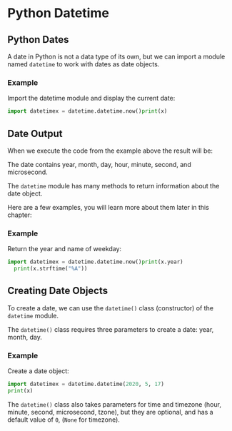 
Python Datetime
===============


Python Dates
------------


A date in Python is not a data type of its own, but we can import a module 
named `datetime` to work with dates as date 
objects.



### Example


Import the datetime module and display the current date:



```python
import datetimex = datetime.datetime.now()print(x)
```


Date Output
-----------


When we execute the code from the example above the result will be:



The date contains year, month, day, hour, minute, second, and microsecond.


The `datetime` module has many methods to return information about the date 
object.


Here are a few examples, you will learn more about them later in this 
chapter: 



### Example


Return the year and name of weekday:



```python
import datetimex = datetime.datetime.now()print(x.year)
  print(x.strftime("%A"))
```


Creating Date Objects
---------------------


To create a date, we can use the `datetime()` class (constructor) of the
`datetime` module.


The `datetime()` class requires three parameters to create a date: year, 
month, day.



### Example


Create a date object:



```python
import datetimex = datetime.datetime(2020, 5, 17)
print(x)
```


The `datetime()` class also takes parameters for time and timezone (hour, 
minute, second, microsecond, tzone), but they are optional, and has a default 
value of `0`, (`None` for timezone).


